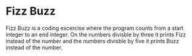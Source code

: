 # Fizz Buzz
Fizz Buzz is a coding excercise where the program counts from a start integer to an end integer. On the numbers divisble by three it prints Fizz instead of the number and the numbers divisble by five it prints Buzz instead of the number.
